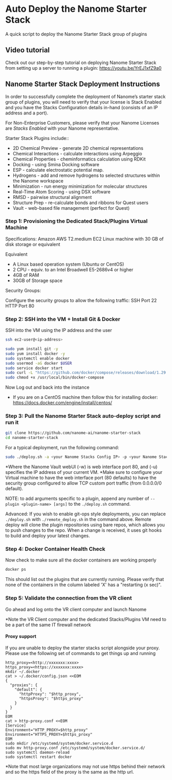 # Auto Deploy the Nanome Starter Stack

A quick script to deploy the Nanome Starter Stack group of plugins

## Video tutorial

Check out our step-by-step tutorial on deploying Nanome Starter Stack from setting up a server to running a plugin:
https://youtu.be/YrEJ1xfZ9a0

## Nanome Starter Stack Deployment Instructions

In order to successfully complete the deployment of Nanome’s starter stack group of plugins, you will need to verify that your license is Stack Enabled and you have the Stacks Configuration details in-hand (consists of an IP address and a port).

For Non-Enterprise Customers, please verify that your Nanome Licenses are _Stacks Enabled_ with your Nanome representative.

Starter Stack Plugins include::

- 2D Chemical Preview - generate 2D chemical representations
- Chemical Interactions - calculate interactions using Arpeggio
- Chemical Properties - cheminformatics calculation using RDKit
- Docking - using Smina Docking software
- ESP - calculate electrostatic potential map.
- Hydrogens - add and remove hydrogens to selected structures within the Nanome workspace
- Minimization - run energy minimization for molecular structures
- Real-Time Atom Scoring - using DSX software
- RMSD - pairwise structural alignment
- Structure Prep - re-calculate bonds and ribbons for Quest users
- Vault - web-based file management (perfect for Quest)

### Step 1: Provisioning the Dedicated Stack/Plugins Virtual Machine

Specifications:
Amazon AWS T2.medium EC2 Linux machine with 30 GB of disk storage or equivalent

Equivalent

- A Linux based operation system (Ubuntu or CentOS)
- 2 CPU - equiv. to an Intel Broadwell E5-2686v4 or higher
- 4GB of RAM
- 30GB of Storage space

Security Groups:

Configure the security groups to allow the following traffic:
SSH Port 22
HTTP Port 80

### Step 2: SSH into the VM + Install Git & Docker

SSH into the VM using the IP address and the user

```sh
ssh ec2-user@<ip-address>

sudo yum install git -y
sudo yum install docker -y
sudo systemctl enable docker
sudo usermod -aG docker $USER
sudo service docker start
sudo curl -L "https://github.com/docker/compose/releases/download/1.29.2/docker-compose-$(uname -s)-$(uname -m)" -o /usr/local/bin/docker-compose
sudo chmod +x /usr/local/bin/docker-compose


```
Now Log out and back into the instance

* If you are on a CentOS machine then follow this for installing docker: https://docs.docker.com/engine/install/centos/

### Step 3: Pull the Nanome Starter Stack auto-deploy script and run it

```sh
git clone https://github.com/nanome-ai/nanome-starter-stack
cd nanome-starter-stack
```

For a typical deployment, run the following command:
```sh
sudo ./deploy.sh -a <your Nanome Stacks Config IP> -p <your Nanome Stacks Config port> --plugin vault -w 80 -u <your VM Host IP>:80
```

*Where the Nanome Vault webUI (-w) is web interface port 80, and (-u) specifies the IP address of your current VM.
*Make sure to configure your Virtual machine to have the web interface port (80 defaults) to have the security group configured to allow TCP custom port traffic (from 0.0.0.0/0 default).

NOTE: to add arguments specific to a plugin, append any number of `--plugin <plugin-name> [args]` to the `./deploy.sh` command.

Advanced: If you wish to enable git-ops style deployments, you can replace `./deploy.sh` with `./remote_deploy.sh` in the command above. Remote deploy will clone the plugin repositories using bare repos, which allows you to push changes to the repo. When a change is received, it uses git hooks to build and deploy your latest changes.

### Step 4: Docker Container Health Check

Now check to make sure all the docker containers are working properly

```sh
docker ps
```

This should list out the plugins that are currently running. Please verify that none of the containers in the column labeled 'X' has a "restarting (x sec)".

### Step 5: Validate the connection from the VR client

Go ahead and log onto the VR client computer and launch Nanome

\*Note the VR Client computer and the dedicated Stacks/Plugins VM need to be a part of the same IT firewall network


#### Proxy support
If you are unable to deploy the starter stacks script alongside your proxy. Please use the following set of commands to get things up and running

```
http_proxy=<http://xxxxxxx:xxxx>
https_proxy=<https://xxxxxxx:xxxx>
mkdir ~/.docker
cat > ~/.docker/config.json <<EOM
{
  "proxies": {
    "default": {
      "httpProxy": "$http_proxy",
      "httpsProxy": "$https_proxy"
    }
  }
}
EOM
cat > http-proxy.conf <<EOM
[Service]
Environment="HTTP_PROXY=$http_proxy"
Environment="HTTPS_PROXY=$https_proxy"
EOM
sudo mkdir /etc/systemd/system/docker.service.d
sudo mv http-proxy.conf /etc/systemd/system/docker.service.d/
sudo systemctl daemon-reload
sudo systemctl restart docker
```

*Note that most large organizations may not use https behind their network and so the https field of the proxy is the same as the http url.
